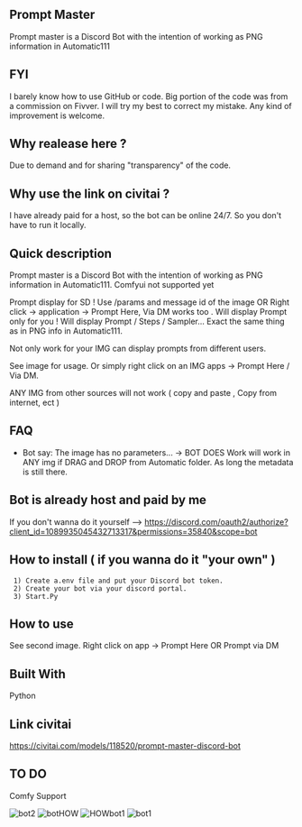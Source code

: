 ##  Prompt Master
Prompt master is a Discord Bot with the intention of working as PNG information in Automatic111

##  FYI 

I barely know how to use GitHub or code. Big portion of the code was from a commission on Fivver. I will try my best to correct my mistake. Any kind of improvement is welcome. 

## Why realease here ? 

Due to demand and for sharing "transparency" of the code.

## Why use the link on civitai ?

I have already paid for a host, so the bot can be online 24/7. So you don't have to run it locally.

## Quick description 

Prompt master is a Discord Bot with the intention of working as PNG information in Automatic111. Comfyui not supported yet 

Prompt display for SD ! Use /params and message id of the image OR Right click -> application ->  Prompt Here, Via DM  works too . Will display Prompt only for you !  Will display Prompt / Steps / Sampler... Exact the same thing as in PNG info in Automatic111.

Not only work for your IMG can display prompts from different users.

See image for usage. Or simply right click on an IMG apps -> Prompt Here / Via DM.


ANY IMG from other sources will not work ( copy and paste , Copy from internet, ect ) 

##  FAQ

- Bot say: The image has no parameters... -> BOT DOES Work will work in ANY img if DRAG and DROP from Automatic folder. As long the metadata is still there.

##  Bot is already host and paid by me 

If you don't wanna do it yourself --> https://discord.com/oauth2/authorize?client_id=1089935045432713317&permissions=35840&scope=bot

## How to install ( if you wanna do it "your own" )

     1) Create a.env file and put your Discord bot token.
     2) Create your bot via your discord portal.
     3) Start.Py

## How to use 

See second image. Right click on app -> Prompt Here OR Prompt via DM 

## Built With 

Python 

## Link civitai

https://civitai.com/models/118520/prompt-master-discord-bot

##  TO DO 

Comfy Support

![bot2](https://github.com/HazmatAI/Prompt-Master-SD/assets/149615194/47616133-78da-40eb-a7bc-04854967bd35)
![botHOW](https://github.com/HazmatAI/Prompt-Master-SD/assets/149615194/62ebba52-a66d-4de0-ae4f-79455950b702)
![HOWbot1](https://github.com/HazmatAI/Prompt-Master-SD/assets/149615194/dc0ee10b-55aa-44f8-84ca-57ece9872934)
![bot1](https://github.com/HazmatAI/Prompt-Master-SD/assets/149615194/c753c708-decb-4415-8d3c-b2c4f3a80595)
